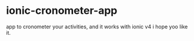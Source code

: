 # ionic-cronometer-app
app to cronometer your activities,
and it works with ionic v4 i hope yoo like it.
